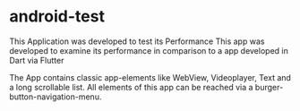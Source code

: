 # android-test
This Application was developed to test its Performance
This app was developed to examine its performance in comparison to a app developed in Dart via Flutter

The App contains classic app-elements like WebView, Videoplayer, Text and a long scrollable list. 
All elements of this app can be reached via a burger-button-navigation-menu.
